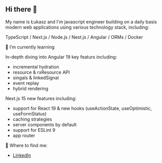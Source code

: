 ## Hi there 👋

My name is Łukasz and I'm javascript engineer building on a daily basis modern web applications using various technology stack, including:

TypeScript / Next.js / Node.js / Nest.js / Angular / ORMs / Docker

<!--
**egocentryk/egocentryk** is a ✨ _special_ ✨ repository because its `README.md` (this file) appears on your GitHub profile.

Here are some ideas to get you started:

- 🔭 I’m currently working on ...
- 🌱 I’m currently learning ...
- 👯 I’m looking to collaborate on ...
- 🤔 I’m looking for help with ...
- 💬 Ask me about ...
- 📫 How to reach me: ...
- 😄 Pronouns: ...
- ⚡ Fun fact: ...
-->

🌱 I’m currently learning

In-depth diving into Angular 19 key featurs including:

- incremental hydration
- resource & rxResource API
- singals & linkedSignal
- event replay
- hybrid rendering

Next.js 15 new features including:

- support for React 19 & new hooks (useActionState, useOptimistic, useFormStatus)
- caching strategies
- server components by default
- support for ESLint 9
- app router

🔎 Where to find me:

- [LinkedIn](https://www.linkedin.com/in/lukaszskowron/)
